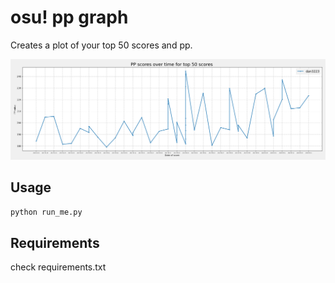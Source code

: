 # osu! pp graph
Creates a plot of your top 50 scores and pp.

![sample image](https://raw.githubusercontent.com/lekdan49/osu-score-graph/master/sample_image.png)

## Usage

```python
python run_me.py
```



## Requirements
check requirements.txt
